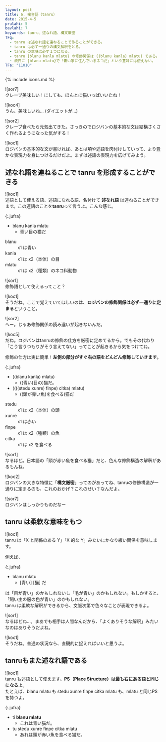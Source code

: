 ```yaml
---
layout: post
title: 6. 複合語（tanru）
date: 2015-4-5
prulahi: 5
bavlahi: 7
keywords: tanru、述なれ語、構文厳密
TFq:
  - tanru は述なれ語を連ねることで作ることができる。
  - tanru は必ず一通りの構文解釈をとる。
  - tanru の意味は必ず１つになる。
  - tanru {blanu kanla mlatu} の修飾関係は ((blanu kanla) mlatu) である。
  - 流石に {blanu mlatu}で「青い家に住んでいるネコだ」という意味には使えない。
TFa: "11010"
---
```

{% include icons.md %}

![sor7]  
クレープ美味しい！にしても、ほんとに猫いっぱいいたね！  

![koc4]  
うん、美味しいね… (ダイエットが…)  

![sor2]  
クレープ食べたら元気出てきた。さっきのでロジバンの基本的な文は結構さくさく作れるようになった気がする！

![koc1]    
ロジバンの基本的な文が書ければ、あとは項や述語を肉付けしていって、より豊かな表現力を身につけるだけだよ。まずは述語の表現力を広げてみよう。  

## 述なれ語を連ねることで tanru を形成することができる

![koc1]  
述語として使える語、述語になれる語、名付けて **述なれ語** は連ねることができます。この連語のことを**tanru**って言うよ。こんな感じ。

{:.jufra}
- blanu kanla mlatu 
  - 青い目の猫だ

<dl class="valsi">
<dt>blanu</dt>
<dd >x1 は青い</dd>
<dt>kanla</dt>
<dd >x1 は x2（本体）の目</dd>
<dt>mlatu</dt>
<dd >x1 は x2（種類）のネコ科動物</dd>
</dl>

![sor1]  
修飾語として使えるってこと？

![koc1]  
そうだね。ここで覚えていてほしいのは、**ロジバンの修飾関係は必ず一通りに定まる**ということ。  

![sor2]  
へー。じゃあ修飾関係の読み違いが起きないんだ。

![koc5]  
だね。ロジバンはtanruの修飾の仕方を厳密に定めてるから。でもその代わり「こう言うつもりがそう言えてない」ってことが起きるから気をつけてね。  

修飾の仕方は実に簡単！**左側の部分がすぐ右の語をどんどん修飾していきます**。

{:.jufra}
- ((blanu kanla) mlatu)
  - ((青い)目の)猫だ。
- ((((stedu xunre) finpe) citka) mlatu)
  - ((頭が赤い魚)を食べる)猫だ



<dl class="valsi">
<dt>stedu</dt>
<dd >x1 は x2（本体）の頭</dd>
<dt>xunre</dt>
<dd >x1 は赤い</dd>
<dt>finpe</dt>
<dd >x1 は x2（種類）の魚</dd>
<dt>citka</dt>
<dd >x1 は x2 を食べる</dd>
</dl>

![sor1]  
なるほど。日本語の「頭が赤い魚を食べる猫」だと、色んな修飾構造の解釈があるもんね。

![koc2]  
ロジバンの大きな特徴に「**構文厳密**」ってのがあってね、tanruの修飾構造が一通りに定まるのも、これのおかげ？これのせい？なんだよ。

![sor7]  
ロジバンはしっかりものだなー

## tanru は柔軟な意味をもつ

![koc1]  
tanru は「X と関係のある Y」「X 的な Y」みたいにかなり緩い関係を意味します。

例えば、

{:.jufra}
- blanu mlatu 
  - [青い] [猫] だ

は「目が青い」のかもしれないし「毛が青い」のかもしれない。もしかすると、「飼い主の服の色が青い」のかもしれない。  
tanru は柔軟な解釈ができるから、文脈次第で色々なことが表現できるよ。

![sor1]  
なるほどね…。まあでも相手は人間なんだから、「よくありそうな解釈」みたいなのはありそうだよね。

![koc1]  
そうだね。普通の状況なら、直観的に捉えればいいと思うよ。

## tanruもまた述なれ語である

![koc1]  
tanru も述語として使えます。**PS（Place Structure）は最も右にある語と同じになる**よ。  
たとえば、blanu mlatu も stedu xunre finpe citka mlatu も、mlatu と同じPSを持つよ。

{:.jufra}
- ti **blanu mlatu**
  - これは青い猫だ。
- tu stedu xunre finpe citka mlatu 
  - あれは頭が赤い魚を食べる猫だ。

